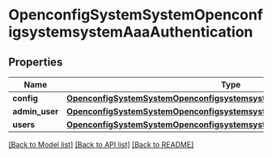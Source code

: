 # OpenconfigSystemSystemOpenconfigsystemsystemAaaAuthentication

## Properties
Name | Type | Description | Notes
------------ | ------------- | ------------- | -------------
**config** | [**OpenconfigSystemSystemOpenconfigsystemsystemAaaAuthenticationConfig**](OpenconfigSystemSystemOpenconfigsystemsystemAaaAuthenticationConfig.md) |  | [optional] 
**admin_user** | [**OpenconfigSystemSystemOpenconfigsystemsystemAaaAuthenticationAdminuser**](OpenconfigSystemSystemOpenconfigsystemsystemAaaAuthenticationAdminuser.md) |  | [optional] 
**users** | [**OpenconfigSystemSystemOpenconfigsystemsystemAaaAuthenticationUsers**](OpenconfigSystemSystemOpenconfigsystemsystemAaaAuthenticationUsers.md) |  | [optional] 

[[Back to Model list]](../README.md#documentation-for-models) [[Back to API list]](../README.md#documentation-for-api-endpoints) [[Back to README]](../README.md)


